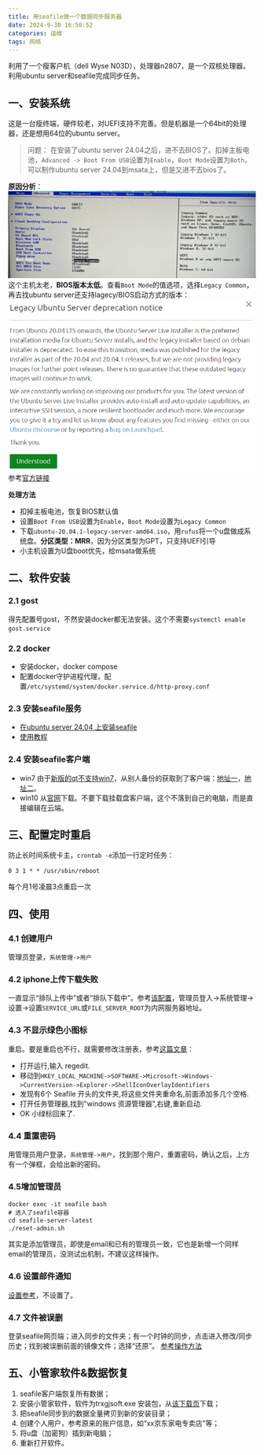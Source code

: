 ```yaml
---
title: 用seafile做一个数据同步服务器
date: 2024-9-30 16:50:52
categories: 运维
tags: 网络
---
```


利用了一个瘦客户机（dell Wyse N03D），处理器n2807，是一个双核处理器。利用ubuntu server和seafile完成同步任务。
## 一、安装系统
这是一台瘦终端，硬件较老，对UEFI支持不完善。但是机器是一个64bit的处理器，还是想用64位的ubuntu server。
<!--more-->
> 问题： 在安装了ubuntu server 24.04之后，进不去BIOS了。扣掉主板电池，`Advanced -> Boot From USB`设置为`Enable`，`Boot Mode`设置为`Both`，可以制作ubuntu server 24.04到msata上，但是又进不去bios了。


**原因分析**：
![u2807主机bios](/images/用seafile做一个数据同步服务器/u2807主机bios.png)
这个主机太老，**BIOS版本太低**。查看`Boot Mode`的值选项，选择`Legacy Common`，再去找ubuntu server还支持lagecy/BIOS启动方式的版本：
![20.04.01_support_legacy](/images/用seafile做一个数据同步服务器/20.04.01_support_legacy.png)
参考[官方链接](https://cdimage.ubuntu.com/ubuntu-legacy-server/releases/20.04/release/)

**处理方法**
- 扣掉主板电池，恢复BIOS默认值
- 设置`Boot From USB`设置为`Enable`，`Boot Mode`设置为`Legacy Common`
- 下载`ubuntu-20.04.1-legacy-server-amd64.iso`，用`rufus`将一个u盘做成系统盘。**分区类型：MRR**，因为分区类型为GPT，只支持UEFI引导
- 小主机设置为U盘boot优先，给msata做系统

## 二、软件安装
### 2.1 gost
得先配置号gost，不然安装docker都无法安装。这个不需要`systemctl enable gost.service`
### 2.2 docker
- 安装docker，docker compose
- 配置docker守护进程代理，配置`/etc/systemd/system/docker.service.d/http-proxy.conf`
### 2.3 安装seafile服务
- [在ubuntu server 24.04 上安装seafile](https://cloud.seafile.com/published/seafile-manual-cn/docker/%E7%94%A8Docker%E9%83%A8%E7%BD%B2Seafile.md)
- [使用教程](https://www.bilibili.com/video/BV13r4y187cL)
### 2.4 安装seafile客户端
- win7
由于[新版的qt不支持win7](https://forum.seafile.com/t/in-which-version-of-client-for-windows-support-for-windows-7-was-disabled/21811)，从别人备份的获取到了客户端：[地址一](https://bbs.seafile.com/t/topic/19923)，[地址二](https://www.iteait.com/archives/1204)。
- win10
从[官网](https://www.seafile.com/download/)下载。不要下载挂载盘客户端，这个不落到自己的电脑，而是直接编辑在云端。

## 三、配置定时重启
防止长时间系统卡主，`crontab -e`添加一行定时任务：
```shell
0 3 1 * * /usr/sbin/reboot
```
每个月1号凌晨3点重启一次

## 四、使用
### 4.1 创建用户
管理员登录，`系统管理->用户`
### 4.2 iphone上传下载失败
一直显示“排队上传中”或者“排队下载中”。参考[该配置](https://blog.csdn.net/weixin_40559937/article/details/102544313)，管理员登入->系统管理->设置->设置`SERVICE_URL`或`FILE_SERVER_ROOT`为内网服务器地址。

### 4.3 不显示绿色小图标
重启。要是重启也不行，就需要修改注册表，参考[这篇文章](https://bbs.seafile.com/t/seafile/1521/3)：
- 打开运行,输入 regedit.
- 移动到`HKEY_LOCAL_MACHINE->SOFTWARE->Microsoft->Windows->CurrentVersion->Explorer->ShellIconOverlayIdentifiers`
- 发现有6个 Seafile 开头的文件夹,将这些文件夹重命名,前面添加多几个空格.
- 打开任务管理器,找到"windows 资源管理器",右键,重新启动.
- OK 小绿标回来了.
### 4.4 重置密码
用管理员用户登录，`系统管理->用户`，找到那个用户，重置密码，确认之后，上方有一个弹框，会给出新的密码。
### 4.5增加管理员
```shell
docker exec -it seafile bash
# 进入了seafile容器
cd seafile-server-latest
./reset-admin.sh
```
其实是添加管理员，即使是email和已有的管理员一致，它也是新增一个同样email的管理员，没测试出机制，不建议这样操作。
### 4.6 设置邮件通知
[设置参考](https://cloud.seafile.com/published/seafile-manual-cn/config/sending_email.md)，不设置了。
### 4.7 文件被误删
登录seafile网页端；进入同步的文件夹；有一个时钟的同步，点击进入修改/同步历史；找到被误删前面的镜像文件；选择“还原”。
[参考操作方法](https://cloud.seafile.com/published/seafile-user-manual/web_client/file_history_recycle.md)

## 五、小管家软件&数据恢复
1. seafile客户端恢复所有数据；
2. 安装小管家软件，软件为trxgjsoft.exe 安装包，从[该下载页](https://pc.qq.com/detail/0/detail_12200.html)下载；
3. 把seafile同步到的数据全量拷贝到新的安装目录；
4. 创建个人用户，参考原来的账户信息，如“xx京东家电专卖店”等；
5. 将u盘（加密狗）插到新电脑；
6. 重新打开软件。